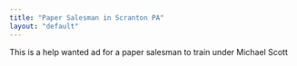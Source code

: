 ```yaml
---
title: "Paper Salesman in Scranton PA"
layout: "default"
---
```


This is a help wanted ad for a paper salesman to train under Michael Scott 